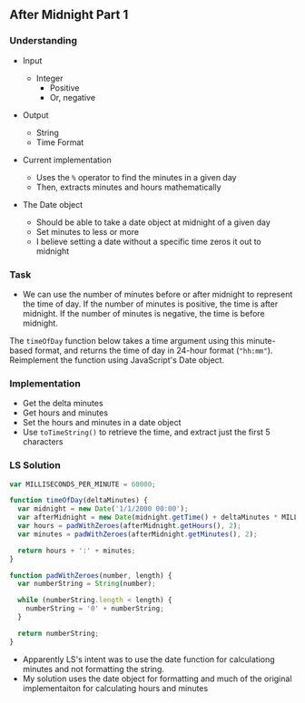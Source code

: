 ## After Midnight Part 1

### Understanding
- Input
  + Integer
    * Positive
    * Or, negative
- Output
  + String
  + Time Format

- Current implementation
  + Uses the `%` operator to find the minutes in a given day
  + Then, extracts minutes and hours mathematically
- The Date object
  + Should be able to take a date object at midnight of a given day
  + Set minutes to less or more
  + I believe setting a date without a specific time zeros it out to midnight

### Task
- We can use the number of minutes before or after midnight to represent the time of day. If the number of minutes is positive, the time is after midnight. If the number of minutes is negative, the time is before midnight.

The `timeOfDay` function below takes a time argument using this minute-based format, and returns the time of day in 24-hour format (`"hh:mm"`). Reimplement the function using JavaScript's Date object.

### Implementation
- Get the delta minutes
- Get hours and minutes
- Set the hours and minutes in a date object
- Use `toTimeString()` to retrieve the time, and extract just the first 5 characters

### LS Solution

```js
var MILLISECONDS_PER_MINUTE = 60000;

function timeOfDay(deltaMinutes) {
  var midnight = new Date('1/1/2000 00:00');
  var afterMidnight = new Date(midnight.getTime() + deltaMinutes * MILLISECONDS_PER_MINUTE);
  var hours = padWithZeroes(afterMidnight.getHours(), 2);
  var minutes = padWithZeroes(afterMidnight.getMinutes(), 2);

  return hours + ':' + minutes;
}

function padWithZeroes(number, length) {
  var numberString = String(number);

  while (numberString.length < length) {
    numberString = '0' + numberString;
  }

  return numberString;
}
```

- Apparently LS's intent was to use the date function for calculationg minutes and not formatting the string.
- My solution uses the date object for formatting and much of the original implementaiton for calculating hours and minutes